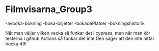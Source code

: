 # Filmvisarna_Group3
-avboka-bokning
-boka-biljetter
-bokadePlatser
-bokningshistorik

När man väljer vilken vecka så funkar det i cypress, men när man kör testerna i github Actions så funkar det inte
Den säger att den inte hittar Vecka 49!

